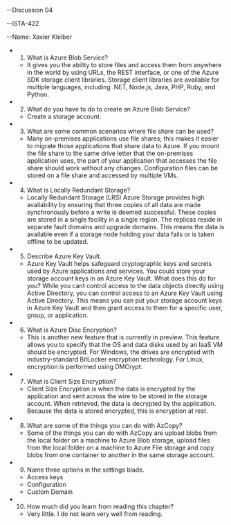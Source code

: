 --Discussion 04

--ISTA-422

--Name: Xavier Kleiber

 - 1. What is Azure Blob Service?
	- It gives you the ability to store files and access them from anywhere in the world by using URLs, the REST interface, or one of the Azure SDK storage client libraries. Storage client libraries are available for multiple languages, including .NET, Node.js, Java, PHP, Ruby, and Python.

 - 2. What do you have to do to create an Azure Blob Service?
	- Create a storage account.

 - 3. What are some common scenarios where file share can be used?
	- Many on-premises applications use file shares; this makes it easier to migrate those applications that share data to Azure. If you mount the file share to the same drive letter that the on-premises application uses, the part of your application that accesses the file share should work without any changes. Configuration files can be stored on a file share and accessed by multiple VMs.

 - 4. What is Locally Redundant Storage?
	- Locally Redundant Storage (LRS) Azure Storage provides high availability by ensuring that three copies of all data are made synchronously before a write is deemed successful. These copies are stored in a single facility in a single region. The replicas reside in separate fault domains and upgrade domains. This means the data is available even if a storage node holding your data fails or is taken offline to be updated.

 - 5. Describe Azure Key Vault.
	- Azure Key Vault helps safeguard cryptographic keys and secrets used by Azure applications and services. You could store your storage account keys in an Azure Key Vault. What does this do for you? While you cant control access to the data objects directly using Active Directory, you can control access to an Azure Key Vault using Active Directory. This means you can put your storage account keys in Azure Key Vault and then grant access to them for a specific user, group, or application.

 - 6. What is Azure Disc Encryption?
	- This is another new feature that is currently in preview. This feature allows you to specify that the OS and data disks used by an IaaS VM should be encrypted. For Windows, the drives are encrypted with industry-standard BitLocker encryption technology. For Linux, encryption is performed using DMCrypt.

 - 7. What is Client Size Encryption?
	- Client Size Encryption is when the data is encrypted by the application and sent across the wire to be stored in the storage account. When retrieved, the data is decrypted by the application. Because the data is stored encrypted, this is encryption at rest.

 - 8. What are some of the things you can do with AzCopy?
	- Some of the things you can do with AzCopy are upload blobs from the local folder on a machine to Azure Blob storage, upload files from the local folder on a machine to Azure File storage and copy blobs from one container to another in the same storage account.

 - 9. Name three options in the settings blade.
	- Access keys
	- Configuration
	- Custom Domain

 - 10. How much did you learn from reading this chapter?
	- Very little. I do not learn very well from reading.